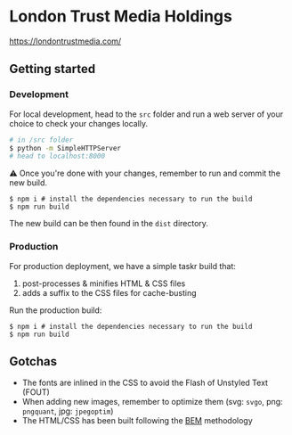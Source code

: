 # London Trust Media Holdings

https://londontrustmedia.com/

## Getting started

### Development

For local development, head to the `src` folder and run a web server of your choice to check your changes locally.

```bash
# in /src folder
$ python -m SimpleHTTPServer
# head to localhost:8000
```

:warning: Once you're done with your changes, remember to run and commit the new build.

```
$ npm i # install the dependencies necessary to run the build
$ npm run build
```

The new build can be then found in the `dist` directory.

### Production

For production deployment, we have a simple taskr build that:
1. post-processes & minifies HTML & CSS files
2. adds a suffix to the CSS files for cache-busting

Run the production build:

```
$ npm i # install the dependencies necessary to run the build
$ npm run build
```

## Gotchas

- The fonts are inlined in the CSS to avoid the Flash of Unstyled Text (FOUT)
- When adding new images, remember to optimize them (svg: `svgo`, png: `pngquant`, jpg: `jpegoptim`)
- The HTML/CSS has been built following the [BEM](http://getbem.com/introduction/) methodology